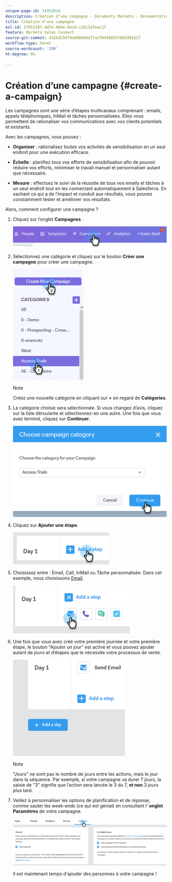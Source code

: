 ```yaml
---
unique-page-id: 14352618
description: Création d’une campagne - Documents Marketo - Documentation du produit
title: Création d’une campagne
exl-id: 17952187-4d7e-469e-9ac8-c2611dfeac1f
feature: Marketo Sales Connect
source-git-commit: 431bd258f9a68bbb9df7acf043085578d3d91b1f
workflow-type: tm+mt
source-wordcount: '299'
ht-degree: 0%

---
```


# Création d’une campagne {#create-a-campaign}

Les campagnes sont une série d’étapes multicanaux comprenant : emails, appels téléphoniques, InMail et tâches personnalisées. Elles vous permettent de rationaliser vos communications avec vos clients potentiels et existants.

Avec les campagnes, vous pouvez :

* **Organiser** : rationalisez toutes vos activités de sensibilisation en un seul endroit pour une exécution efficace.

* **Échelle** : planifiez tous vos efforts de sensibilisation afin de pouvoir réduire vos efforts, minimiser le travail manuel et personnaliser autant que nécessaire.
* **Mesure** : effectuez le suivi de la réussite de tous vos emails et tâches à un seul endroit tout en les connectant automatiquement à Salesforce. En sachant ce qui a de l’impact et conduit aux résultats, vous pouvez constamment tester et améliorer vos résultats.

Alors, comment configurer une campagne ?

1. Cliquez sur l’onglet **Campagnes** .

   ![](assets/one-1.png)

1. Sélectionnez une catégorie et cliquez sur le bouton **Créer une campagne** pour créer une campagne.

   ![](assets/two-1.png)

   >[!NOTE]
   >
   >Créez une nouvelle catégorie en cliquant sur **+** en regard de **Catégories**.

1. La catégorie choisie sera sélectionnée. Si vous changez d’avis, cliquez sur la liste déroulante et sélectionnez-en une autre. Une fois que vous avez terminé, cliquez sur **Continuer**.

   ![](assets/three-1.png)

1. Cliquez sur **Ajouter une étape**.

   ![](assets/four-1.png)

1. Choisissez entre : Email, Call, InMail ou Tâche personnalisée. Dans cet exemple, nous choisissons [Email](/help/marketo/product-docs/marketo-sales-connect/campaigns/campaign-step-types.md#email).

   ![](assets/five-1.png)

1. Une fois que vous avez créé votre première journée et votre première étape, le bouton &quot;Ajouter un jour&quot; est activé et vous pouvez ajouter autant de jours et d’étapes que le nécessite votre processus de vente.

   ![](assets/six.png)

   >[!NOTE]
   >
   >&quot;Jours&quot; ne sont pas le nombre de jours entre les actions, mais le jour dans la séquence. Par exemple, si votre campagne va durer 7 jours, la saisie de &quot;3&quot; signifie que l’action sera lancée le 3 du 7, **et non** 3 jours plus tard.

1. Veillez à personnaliser les options de planification et de réponse, comme sauter les week-ends (ce qui est génial) en consultant l’ **onglet Paramètres** de votre campagne.

   ![](assets/seven.png)

   Il est maintenant temps d&#39;ajouter des personnes à votre campagne !
